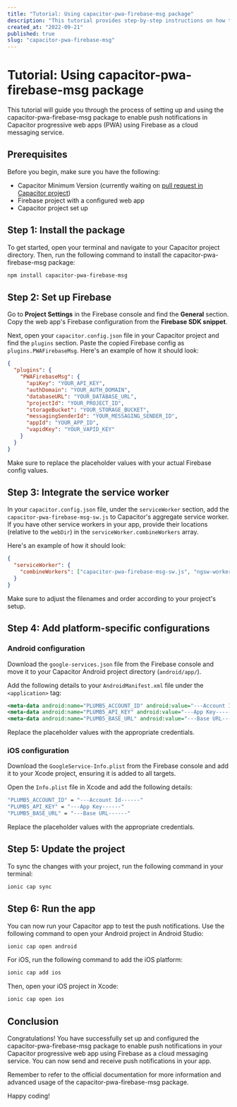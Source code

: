 ```yaml
---
title: "Tutorial: Using capacitor-pwa-firebase-msg package"
description: "This tutorial provides step-by-step instructions on how to use the capacitor-pwa-firebase-msg package to enable push notifications in Capacitor progressive web apps (PWA) using Firebase as a cloud messaging service."
created_at: "2022-09-21"
published: true
slug: "capacitor-pwa-firebase-msg"
---
```


# Tutorial: Using capacitor-pwa-firebase-msg package

This tutorial will guide you through the process of setting up and using the capacitor-pwa-firebase-msg package to enable push notifications in Capacitor progressive web apps (PWA) using Firebase as a cloud messaging service.

## Prerequisites

Before you begin, make sure you have the following:

- Capacitor Minimum Version (currently waiting on [pull request in Capacitor project](https://github.com/ionic-team/capacitor/pull/1892))
- Firebase project with a configured web app
- Capacitor project set up

## Step 1: Install the package

To get started, open your terminal and navigate to your Capacitor project directory. Then, run the following command to install the capacitor-pwa-firebase-msg package:

```bash
npm install capacitor-pwa-firebase-msg
```

## Step 2: Set up Firebase

Go to **Project Settings** in the Firebase console and find the **General** section. Copy the web app's Firebase configuration from the **Firebase SDK snippet**.

Next, open your `capacitor.config.json` file in your Capacitor project and find the `plugins` section. Paste the copied Firebase config as `plugins.PWAFirebaseMsg`. Here's an example of how it should look:

```json
{
  "plugins": {
    "PWAFirebaseMsg": {
      "apiKey": "YOUR_API_KEY",
      "authDomain": "YOUR_AUTH_DOMAIN",
      "databaseURL": "YOUR_DATABASE_URL",
      "projectId": "YOUR_PROJECT_ID",
      "storageBucket": "YOUR_STORAGE_BUCKET",
      "messagingSenderId": "YOUR_MESSAGING_SENDER_ID",
      "appId": "YOUR_APP_ID",
      "vapidKey": "YOUR_VAPID_KEY"
    }
  }
}
```

Make sure to replace the placeholder values with your actual Firebase config values.

## Step 3: Integrate the service worker

In your `capacitor.config.json` file, under the `serviceWorker` section, add the `capacitor-pwa-firebase-msg-sw.js` to Capacitor's aggregate service worker. If you have other service workers in your app, provide their locations (relative to the `webDir`) in the `serviceWorker.combineWorkers` array.

Here's an example of how it should look:

```json
{
  "serviceWorker": {
    "combineWorkers": ["capacitor-pwa-firebase-msg-sw.js", "ngsw-worker.js"]
  }
}
```

Make sure to adjust the filenames and order according to your project's setup.

## Step 4: Add platform-specific configurations

### Android configuration

Download the `google-services.json` file from the Firebase console and move it to your Capacitor Android project directory (`android/app/`).

Add the following details to your `AndroidManifest.xml` file under the `<application>` tag:

```xml
<meta-data android:name="PLUMB5_ACCOUNT_ID" android:value="---Account Id------" />
<meta-data android:name="PLUMB5_API_KEY" android:value="---App Key------" />
<meta-data android:name="PLUMB5_BASE_URL" android:value="---Base URL------" />
```

Replace the placeholder values with the appropriate credentials.

### iOS configuration

Download the `GoogleService-Info.plist` from the Firebase console and add it to your Xcode project, ensuring it is added to all targets.

Open the `Info.plist` file in Xcode and add the following details:

```bash
"PLUMB5_ACCOUNT_ID" = "---Account Id------"
"PLUMB5_API_KEY" = "---App Key------"
"PLUMB5_BASE_URL" = "---Base URL------"
```

Replace the placeholder values with the appropriate credentials.

## Step 5: Update the project

To sync the changes with your project, run the following command in your terminal:

```bash
ionic cap sync
```

## Step 6: Run the app

You can now run your Capacitor app to test the push notifications. Use the following command to open your Android project in Android Studio:

```bash
ionic cap open android
```

For iOS, run the following command to add the iOS platform:

```bash
ionic cap add ios
```

Then, open your iOS project in Xcode:

```bash
ionic cap open ios
```

## Conclusion

Congratulations! You have successfully set up and configured the capacitor-pwa-firebase-msg package to enable push notifications in your Capacitor progressive web app using Firebase as a cloud messaging service. You can now send and receive push notifications in your app.

Remember to refer to the official documentation for more information and advanced usage of the capacitor-pwa-firebase-msg package.

Happy coding!
